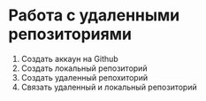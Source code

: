 # Работа с удаленными репозиториями
1. Создать аккаун на Github
2. Создать локальный репозиторий
3. Создать удаленный репохиторий
4. Связать удаленный и локальный репозиторий
